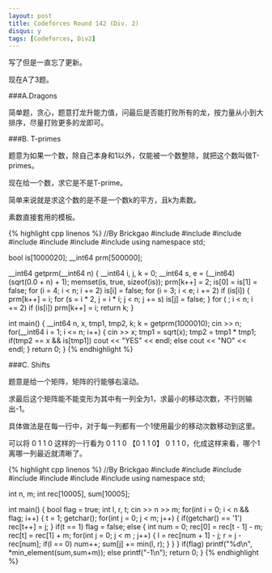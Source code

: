```yaml
---
layout: post
title: Codeforces Round 142 (Div. 2)
disqus: y
tags: [Codeforces, Div2]
---
```


写了但是一直忘了更新。

现在A了3题。

###A.Dragons

简单题，贪心，题意打龙升能力值，问最后是否能打败所有的龙，按力量从小到大排序，尽量打败更多的龙即可。

###B. T-primes

题意为如果一个数，除自己本身和1以外，仅能被一个数整除，就把这个数叫做T-primes。

现在给一个数，求它是不是T-prime。

简单来说就是求这个数的是不是一个数k的平方，且k为素数。

素数直接套用的模板。

{% highlight cpp linenos %}
//By Brickgao
#include <iostream>
#include <cstdio>
#include <cstring>
#include <cmath>
#include <cstdlib>
#include <algorithm>
#include <vector>
using namespace std;

bool is[1000020];
__int64 prm[500000];

__int64 getprm(__int64 n)
{
    __int64 i, j, k = 0;
    __int64 s, e = (__int64)(sqrt(0.0 + n) + 1);
    memset(is, true, sizeof(is));
    prm[k++] = 2;
    is[0] = is[1] = false;
    for (i = 4; i < n; i += 2)
        is[i] = false;
    for (i = 3; i < e; i += 2)
    if (is[i])
    {
        prm[k++] = i;
        for (s = i * 2, j = i * i; j < n; j += s)
            is[j] = false;
    }
    for ( ; i < n; i += 2)
        if (is[i])
            prm[k++] = i;
    return k;
}

int main()
{
    __int64 n, x, tmp1, tmp2, k;
    k = getprm(1000010);
    cin >> n;
    for(__int64 i = 1; i <= n; i++)
    {
        cin >> x;
        tmp1 = sqrt(x);
        tmp2 = tmp1 * tmp1;
        if(tmp2 == x && is[tmp1])
            cout << "YES" << endl;
        else
            cout << "NO" << endl;
    }
    return 0;
}
{% endhighlight %}

###C. Shifts

题意是给一个矩阵，矩阵的行能够右滚动。

求最后这个矩阵能不能变形为其中有一列全为1，求最小的移动次数，不行则输出-1。

具体做法是在每一行中，对于每一列都有一个1使用最少的移动次数移动到这里。

可以将 0 1 1 0 这样的一行看为 0 1 1 0 【0 1 1 0】 0 1 1 0，化成这样来看，哪个1离哪一列最近就清晰了。

{% highlight cpp linenos %}
//By Brickgao
#include <iostream>
#include <cstdio>
#include <cstring>
#include <cmath>
#include <cstdlib>
#include <algorithm>
#include <vector>
using namespace std;

int n, m;
int rec[10005], sum[10005];

int main()
{
    bool flag = true;
    int l, r, t;
    cin >> n >> m;
    for(int i = 0; i < n && flag; i++)
    {
        t = 1;
        getchar();
        for(int j = 0; j < m; j++)
        {
            if(getchar() == '1')
                rec[t++] = j;
        }
        if(t == 1)
            flag = false;
        else
        {
            int num = 0;
            rec[0] = rec[t - 1] - m;
            rec[t] = rec[1] + m;
            for(int j = 0; j < m ; j++)
            {
                l = rec[num + 1] - j;
                r = j - rec[num];
                if(l == 0)
                    num++;
                sum[j] += min(l, r);
            }
        }
    }
    if(flag)
        printf("%d\n", *min_element(sum,sum+m));
    else
        printf("-1\n");
    return 0;
}
{% endhighlight %}
